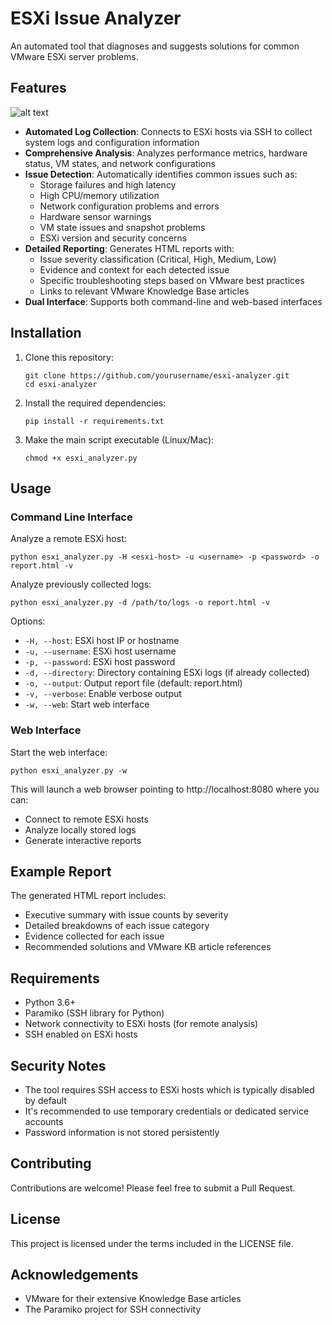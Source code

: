 # ESXi Issue Analyzer

An automated tool that diagnoses and suggests solutions for common VMware ESXi server problems.

## Features

![alt text](img/example.png "Example")

- **Automated Log Collection**: Connects to ESXi hosts via SSH to collect system logs and configuration information
- **Comprehensive Analysis**: Analyzes performance metrics, hardware status, VM states, and network configurations
- **Issue Detection**: Automatically identifies common issues such as:
  - Storage failures and high latency
  - High CPU/memory utilization
  - Network configuration problems and errors
  - Hardware sensor warnings
  - VM state issues and snapshot problems
  - ESXi version and security concerns
- **Detailed Reporting**: Generates HTML reports with:
  - Issue severity classification (Critical, High, Medium, Low)
  - Evidence and context for each detected issue
  - Specific troubleshooting steps based on VMware best practices
  - Links to relevant VMware Knowledge Base articles
- **Dual Interface**: Supports both command-line and web-based interfaces

## Installation

1. Clone this repository:
   ```
   git clone https://github.com/yourusername/esxi-analyzer.git
   cd esxi-analyzer
   ```

2. Install the required dependencies:
   ```
   pip install -r requirements.txt
   ```

3. Make the main script executable (Linux/Mac):
   ```
   chmod +x esxi_analyzer.py
   ```

## Usage

### Command Line Interface

Analyze a remote ESXi host:
```
python esxi_analyzer.py -H <esxi-host> -u <username> -p <password> -o report.html -v
```

Analyze previously collected logs:
```
python esxi_analyzer.py -d /path/to/logs -o report.html -v
```

Options:
- `-H, --host`: ESXi host IP or hostname
- `-u, --username`: ESXi host username
- `-p, --password`: ESXi host password
- `-d, --directory`: Directory containing ESXi logs (if already collected)
- `-o, --output`: Output report file (default: report.html)
- `-v, --verbose`: Enable verbose output
- `-w, --web`: Start web interface

### Web Interface

Start the web interface:
```
python esxi_analyzer.py -w
```

This will launch a web browser pointing to http://localhost:8080 where you can:
- Connect to remote ESXi hosts
- Analyze locally stored logs
- Generate interactive reports

## Example Report

The generated HTML report includes:
- Executive summary with issue counts by severity
- Detailed breakdowns of each issue category
- Evidence collected for each issue
- Recommended solutions and VMware KB article references

## Requirements

- Python 3.6+
- Paramiko (SSH library for Python)
- Network connectivity to ESXi hosts (for remote analysis)
- SSH enabled on ESXi hosts

## Security Notes

- The tool requires SSH access to ESXi hosts which is typically disabled by default
- It's recommended to use temporary credentials or dedicated service accounts
- Password information is not stored persistently

## Contributing

Contributions are welcome! Please feel free to submit a Pull Request.

## License

This project is licensed under the terms included in the LICENSE file.

## Acknowledgements

- VMware for their extensive Knowledge Base articles
- The Paramiko project for SSH connectivity
